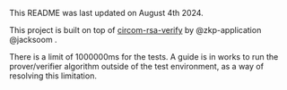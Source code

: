 This README was last updated on August 4th 2024.

This project is built on top of [circom-rsa-verify](https://github.com/zkp-application/circom-rsa-verify/tree/9b2f35842705455e3a57c44cda6cf70a3aceeb31) by @zkp-application @jacksoom .

There is a limit of 1000000ms for the tests.
A guide is in works to run the prover/verifier algorithm outside of the test environment, as a way of resolving this limitation.
